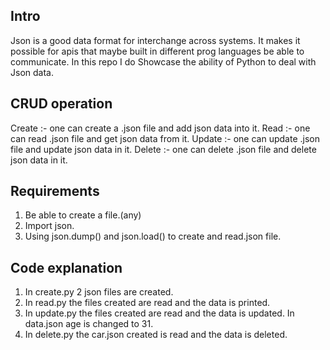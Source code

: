 ## Intro 
Json is a good data format for interchange across systems. 
It makes it possible for apis that maybe built in different prog languages be able to communicate.
In this repo I do Showcase the ability of Python to deal with Json data.  

## CRUD operation 
Create :- one can create a .json file and add json data into it.
Read :- one can read .json file and get json data from it.
Update :- one can update .json file and update json data in it.
Delete :- one can delete .json file and delete json data in it.

## Requirements
1. Be able to create a file.(any)
2. Import json.
3. Using json.dump() and json.load() to create and read.json file.

## Code explanation 
1. In create.py 2 json files are created.
2. In read.py the files created are read and the data is printed.
3. In update.py the files created are read and the data is updated. 
In data.json age is changed to 31.
4. In delete.py the car.json created is read and the data is deleted.